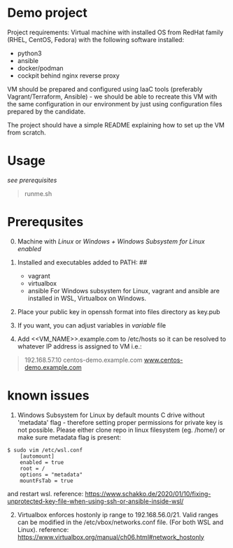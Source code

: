 # Demo project                  #

Project requirements:
  Virtual machine with installed OS from RedHat family (RHEL, CentOS, Fedora) with the following software installed:
   - python3
   - ansible
   - docker/podman
   - cockpit behind nginx reverse proxy

  VM should be prepared and configured using IaaC tools (preferably Vagrant/Terraform, Ansible) - we should be able to recreate this VM with the same configuration in our environment by just using configuration files prepared by the candidate.

  The project should have a simple README explaining how to set up the VM from scratch.


# Usage #
*see prerequisites*

> runme.sh





# Prerequsites #

0. Machine with *Linux* or *Windows + Windows Subsystem for Linux enabled*

1. Installed and executables added to PATH: ##
   - vagrant
   - virtualbox
   - ansible
For Windows subsystem for Linux, vagrant and ansible are installed in WSL, Virtualbox on Windows.

2. Place your public key in openssh format into files directory as key.pub

3. If you want, you can adjust variables in *variable* file

4. Add <<VM_NAME>>.example.com to /etc/hosts so it can be resolved to whatever IP address is assigned to VM i.e.:
> 192.168.57.10	centos-demo.example.com www.centos-demo.example.com


 # known issues #

1. Windows Subsystem for Linux by default mounts C drive without 'metadata' flag - therefore setting proper permissions
   for private key is not possible. 
   Please either clone repo in linux filesystem (eg. /home/) or make sure metadata flag is present:
```
$ sudo vim /etc/wsl.conf
    [automount]
    enabled = true
    root = /
    options = "metadata"
    mountFsTab = true
```
   and restart wsl.
   reference: https://www.schakko.de/2020/01/10/fixing-unprotected-key-file-when-using-ssh-or-ansible-inside-wsl/


2. Virtualbox enforces hostonly ip range to 192.168.56.0/21.
   Valid ranges can be modified in the /etc/vbox/networks.conf file. (For both WSL and Linux).
   reference: https://www.virtualbox.org/manual/ch06.html#network_hostonly
